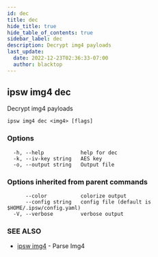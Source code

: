 ```yaml
---
id: dec
title: dec
hide_title: true
hide_table_of_contents: true
sidebar_label: dec
description: Decrypt img4 payloads
last_update:
  date: 2022-12-23T02:36:33-07:00
  author: blacktop
---
```

## ipsw img4 dec

Decrypt img4 payloads

```
ipsw img4 dec <img4> [flags]
```

### Options

```
  -h, --help            help for dec
  -k, --iv-key string   AES key
  -o, --output string   Output file
```

### Options inherited from parent commands

```
      --color           colorize output
      --config string   config file (default is $HOME/.ipsw/config.yaml)
  -V, --verbose         verbose output
```

### SEE ALSO

* [ipsw img4](/docs/cli/ipsw/img4)	 - Parse Img4

